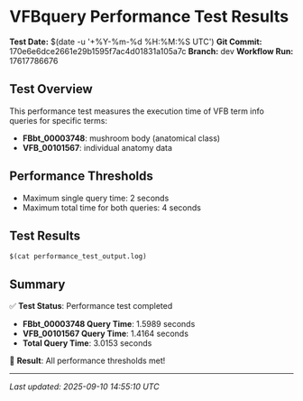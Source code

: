 # VFBquery Performance Test Results

**Test Date:** $(date -u '+%Y-%m-%d %H:%M:%S UTC')
**Git Commit:** 170e6e6dce2661e29b1595f7ac4d01831a105a7c
**Branch:** dev
**Workflow Run:** 17617786676

## Test Overview

This performance test measures the execution time of VFB term info queries for specific terms:

- **FBbt_00003748**: mushroom body (anatomical class)
- **VFB_00101567**: individual anatomy data

## Performance Thresholds

- Maximum single query time: 2 seconds
- Maximum total time for both queries: 4 seconds

## Test Results

```
$(cat performance_test_output.log)
```

## Summary

✅ **Test Status**: Performance test completed

- **FBbt_00003748 Query Time**: 1.5989 seconds
- **VFB_00101567 Query Time**: 1.4164 seconds
- **Total Query Time**: 3.0153 seconds

🎉 **Result**: All performance thresholds met!

---
*Last updated: 2025-09-10 14:55:10 UTC*
